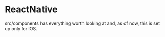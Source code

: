 # ReactNative

src/components has everything worth looking at and, as of now, this is set up only for IOS.
